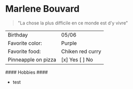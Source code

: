 # Marlene Bouvard #

>"La chose la plus difficile en ce monde est d'y vivre"
<table>
    <tr>
        <td> Birthday
        </td> 
        <td>05/06
        </td>
    </tr>
    <tr>
        <td> Favorite color:
        </td> 
        <td>Purple
        </td>
    </tr>
    <tr>
        <td> Favorite food: 
        </td> 
        <td> Chiken red curry
        </td>
    </tr>
    <tr>
        <td>Pinneapple on pizza
        </td>
        <td> 
            [x] Yes
            [ ] No
        </td> 
    </tr>
</table>
#### Hobbies ####
<ul>
    <li>test
    </li>
</ul>